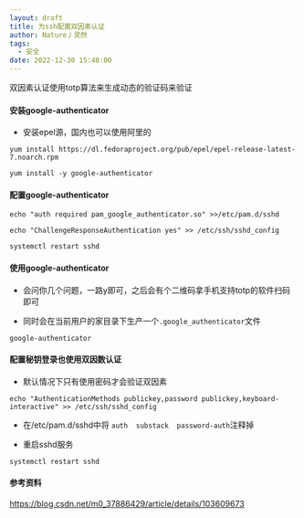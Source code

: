 ```yaml
---
layout: draft
title: 为ssh配置双因素认证
author: Nature丿灵然
tags:
  - 安全
date: 2022-12-30 15:48:00
---
```

双因素认证使用totp算法来生成动态的验证码来验证

<!--more-->

#### 安装google-authenticator

- 安装epel源，国内也可以使用阿里的

```shell
yum install https://dl.fedoraproject.org/pub/epel/epel-release-latest-7.noarch.rpm

yum install -y google-authenticator
```

#### 配置google-authenticator

```shell
echo "auth required pam_google_authenticator.so" >>/etc/pam.d/sshd

echo "ChallengeResponseAuthentication yes" >> /etc/ssh/sshd_config

systemctl restart sshd
```

#### 使用google-authenticator

- 会问你几个问题，一路y即可，之后会有个二维码拿手机支持totp的软件扫码即可

- 同时会在当前用户的家目录下生产一个`.google_authenticator`文件

```shell
google-authenticator
```

#### 配置秘钥登录也使用双因数认证

- 默认情况下只有使用密码才会验证双因素

```shell
echo "AuthenticationMethods publickey,password publickey,keyboard-interactive" >> /etc/ssh/sshd_config
```

- 在/etc/pam.d/sshd中将 `auth  substack  password-auth`注释掉

- 重启sshd服务

```shell
systemctl restart sshd
```

#### 参考资料

<https://blog.csdn.net/m0_37886429/article/details/103609673>

